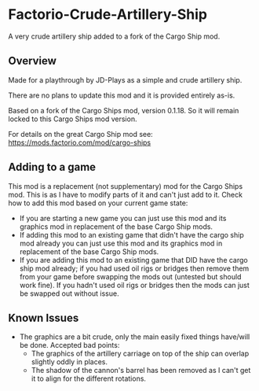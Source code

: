 # Factorio-Crude-Artillery-Ship
A very crude artillery ship added to a fork of the Cargo Ship mod.


Overview
--------

Made for a playthrough by JD-Plays as a simple and crude artillery ship.

There are no plans to update this mod and it is provided entirely as-is.

Based on a fork of the Cargo Ships mod, version 0.1.18. So it will remain locked to this Cargo Ships mod version.

For details on the great Cargo Ship mod see: https://mods.factorio.com/mod/cargo-ships


Adding to a game
----------------

This mod is a replacement (not supplementary) mod for the Cargo Ships mod. This is as I have to modify parts of it and can't just add to it.
Check how to add this mod based on your current game state:

- If you are starting a new game you can just use this mod and its graphics mod in replacement of the base Cargo Ship mods.
- If adding this mod to an existing game that didn't have the cargo ship mod already you can just use this mod and its graphics mod in replacement of the base Cargo Ship mods.
- If you are adding this mod to an existing game that DID have the cargo ship mod already; if you had used oil rigs or bridges then remove them from your game before swapping the mods out (untested but should work fine). If you hadn't used oil rigs or bridges then the mods can just be swapped out without issue.


Known Issues
-----------

- The graphics are a bit crude, only the main easily fixed things have/will be done. Accepted bad points:
    - The graphics of the artillery carriage on top of the ship can overlap slightly oddly in places.
    - The shadow of the cannon's barrel has been removed as I can't get it to align for the different rotations.

